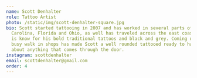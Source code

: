 ```yaml
---
name: Scott Denhalter
role: Tattoo Artist
photo: /static/img/scott-denhalter-square.jpg
bio: Scott started tattooing in 2007 and has worked in several parts of North
  Carolina, Florida and Ohio, as well has traveled across the east coast. Scott
  is know for his bold traditional tattoos and black and grey. Coming up working
  busy walk in shops has made Scott a well rounded tattooed ready to handle just
  about anything that comes through the door.
instagram: scottdenhalter
email: scottdenhalter@gmail.com
order: 4
---
```

